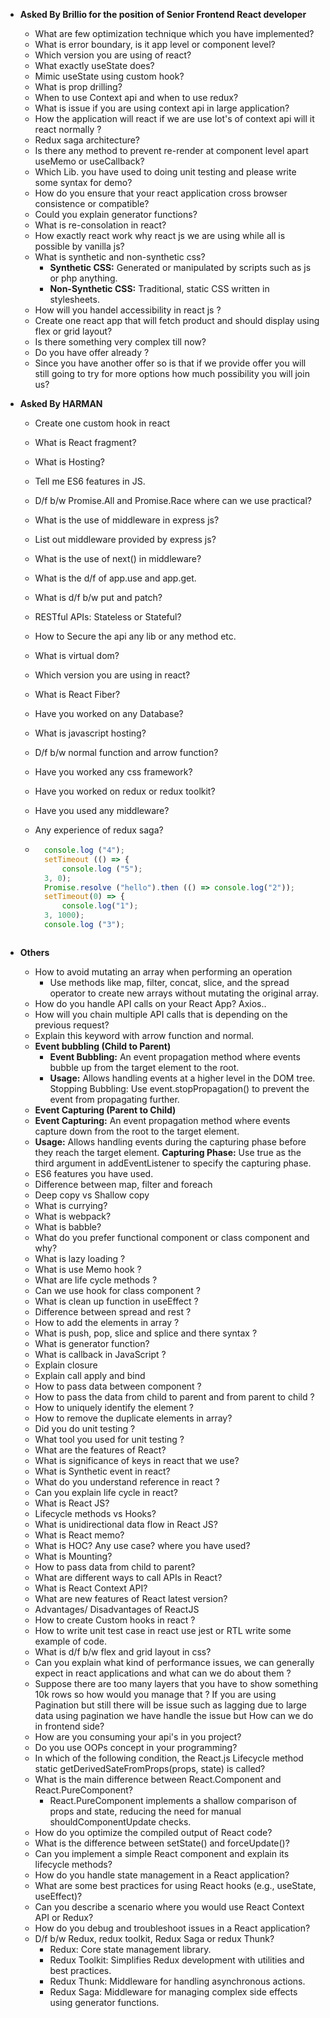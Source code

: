 - **Asked By Brillio for the position of Senior Frontend React developer**
    - What are few optimization technique which you have implemented?
    - What is error boundary, is it app level or component level?
    - Which version you are using of react?
    - What exactly useState does?
    - Mimic useState using custom hook?
    - What is prop drilling?
    - When to use Context api and when to use redux?
    - What is issue if you are using context api in large application?
    - How the application will react if we are use lot's of context api will it react normally ?
    - Redux saga architecture?
    - Is there any method to prevent re-render at component level apart useMemo or useCallback?
    - Which Lib. you have used to doing unit testing and please write some syntax for demo?
    - How do you ensure that your react application cross browser consistence or compatible?
    - Could you explain generator functions?
    - What is re-consolation in react?
    - How exactly react work why react js we are using while all is possible by vanilla js?
    - What is synthetic and non-synthetic css?
        - **Synthetic CSS:** Generated or manipulated by scripts such as js or php anything.
        - **Non-Synthetic CSS:** Traditional, static CSS written in stylesheets.
    - How will you handel accessibility in react js ?
    - Create one react app that will fetch product and should display using flex or grid layout?
    - Is there something very complex till now?
    - Do you have offer already ?
    - Since you have another offer so is that if we provide offer you will still going to try for more options how much possibility you will join us?

- **Asked By HARMAN**
    - Create one custom hook in react
    - What is React fragment?
    - What is Hosting?
    - Tell me ES6 features in JS.
    - D/f b/w Promise.All and Promise.Race where can we use practical?
    - What is the use of middleware in express js?
    - List out middleware provided by express js?
    - What is the use of next() in middleware?
    - What is the d/f of app.use and app.get.
    - What is d/f b/w put and patch?
    - RESTful APIs: Stateless or Stateful?
    - How to Secure the api any lib or any method etc.
    - What is virtual dom?
    - Which version you are using in react?
    - What is React Fiber?
    - Have you worked on any Database?
    - What is javascript hosting?
    - D/f b/w normal function and arrow function?
    - Have you worked any css framework?
    - Have you worked on redux or redux toolkit?
    - Have you used any middleware?
    - Any experience of redux saga?

    - ```js
        console.log ("4");
        setTimeout (() => {
            console.log ("5");
        3, 0);
        Promise.resolve ("hello").then (() => console.log("2"));
        setTimeout(0) => {
            console.log("1");
        3, 1000);
        console.log ("3");
    ```
- **Others**
    - How to avoid mutating an array when performing an operation
        - Use methods like map, filter, concat, slice, and the spread operator to create new arrays without mutating the original array.
    - How do you handle API calls on your React App? Axios..
    - How will you chain multiple API calls that is depending on the previous request?
    - Explain this keyword with arrow function and normal.
    - **Event bubbling (Child to Parent)** 
        - **Event Bubbling:** An event propagation method where events bubble up from the target element to the root.
        - **Usage:** Allows handling events at a higher level in the DOM tree.
        Stopping Bubbling: Use event.stopPropagation() to prevent the event from propagating further.
    - **Event Capturing (Parent to Child)**
    - **Event Capturing:** An event propagation method where events capture down from the root to the target element.
    - **Usage:** Allows handling events during the capturing phase before they reach the target element.
    **Capturing Phase:** Use true as the third argument in addEventListener to specify the capturing phase.
    - ES6 features you have used.
    - Difference between map, filter and foreach
    - Deep copy vs Shallow copy
    - What is currying?
    - What is webpack?
    - What is babble?
    - What do you prefer functional component or class component and why?
    - What is lazy loading ?
    - What is use Memo hook ?
    - What are life cycle methods ?
    - Can we use hook for class component ?
    - What is clean up function in useEffect ?
    - Difference between spread and rest ?
    - How to add the elements in array ?
    - What is push, pop, slice and splice and there syntax ?
    - What is generator function?
    - What is callback in JavaScript ?
    - Explain closure
    - Explain call apply and bind
    - How to pass data between component ?
    - How to pass the data from child to parent and from parent to child ?
    - How to uniquely identify the element ? 
    - How to remove the duplicate elements in array?
    - Did you do unit testing ?
    - What tool you used for unit testing ?
    - What are the features of React?
    - What is significance of keys in react that we use?
    - What is Synthetic event in react?
    - What do you understand reference in react ?
    - Can you explain life cycle in react?
    - What is React JS?
    - Lifecycle methods vs Hooks?
    - What is unidirectional data flow in React JS?
    - What is React memo?
    - What is HOC? Any use case? where you have used?
    - What is Mounting?
    - How to pass data from child to parent?
    - What are different ways to call APIs in React?
    - What is React Context API?
    - What are new features of React latest version?
    - Advantages/ Disadvantages of ReactJS
    - How to create Custom hooks in react ?
    - How to write unit test case in react use jest or RTL write some example of code.
    - What is d/f b/w flex and grid layout in css?
    - Can you explain what kind of performance issues, we can generally expect in react applications and what can we do about them ?
    - Suppose there are too many layers that you have to show something 10k rows so how would you manage that ? If you are using Pagination but still there will be issue such as lagging due to large data using pagination we have handle the issue but How can we do in frontend side?
    - How are you consuming your api's in you project?
    - Do you use OOPs concept in your programming?
    - In which of the following condition, the React.js Lifecycle method static getDerivedSateFromProps(props, state) is called?
    - What is the main difference between React.Component and React.PureComponent?
        - React.PureComponent implements a shallow comparison of props and state, reducing the need for manual shouldComponentUpdate checks.
    - How do you optimize the compiled output of React code?
    - What is the difference between setState() and forceUpdate()?
    - Can you implement a simple React component and explain its lifecycle methods?
    - How do you handle state management in a React application?
    - What are some best practices for using React hooks (e.g., useState, useEffect)?
    - Can you describe a scenario where you would use React Context API or Redux?
    - How do you debug and troubleshoot issues in a React application?
    - D/f b/w Redux, redux toolkit, Redux Saga or redux Thunk?
        - Redux: Core state management library.
        - Redux Toolkit: Simplifies Redux development with utilities and best practices.
        - Redux Thunk: Middleware for handling asynchronous actions.
        - Redux Saga: Middleware for managing complex side effects using generator functions.